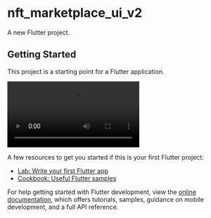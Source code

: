 # nft_marketplace_ui_v2

A new Flutter project.

## Getting Started

This project is a starting point for a Flutter application.

![](NFT-MarketPlace-UI/blob/main/Demo.mp4)

A few resources to get you started if this is your first Flutter project:

- [Lab: Write your first Flutter app](https://docs.flutter.dev/get-started/codelab)
- [Cookbook: Useful Flutter samples](https://docs.flutter.dev/cookbook)

For help getting started with Flutter development, view the
[online documentation](https://docs.flutter.dev/), which offers tutorials,
samples, guidance on mobile development, and a full API reference.
